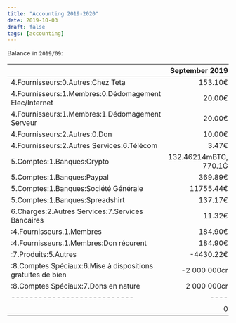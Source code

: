 ```yaml
---
title: "Accounting 2019-2020"
date: 2019-10-03
draft: false
tags: [accounting]
---
```


Balance in `2019/09`:

|     | **September 2019** |
|:---|---:|
 4.Fournisseurs:0.Autres:Chez Teta                                       |               153.10€
 4.Fournisseurs:1.Membres:0.Dédomagement Elec/Internet                   |                20.00€
 4.Fournisseurs:1.Membres:1.Dédomagement Serveur                         |                20.00€
 4.Fournisseurs:2.Autres:0.Don                                           |                10.00€
 4.Fournisseurs:2.Autres Services:6.Télécom                              |                 3.47€
 5.Comptes:1.Banques:Crypto                                              | 132.46214mBTC, 770.1Ğ
 5.Comptes:1.Banques:Paypal                                              |               369.89€
 5.Comptes:1.Banques:Société Générale                                    |             11755.44€
 5.Comptes:1.Banques:Spreadshirt                                         |               137.17€
 6.Charges:2.Autres Services:7.Services Bancaires                        |                11.32€
 <unbudgeted>:4.Fournisseurs.1.Membres                                   |               184.90€
 <unbudgeted>:4.Fournisseurs.1.Membres:Don récurent                      |               184.90€
 <unbudgeted>:7.Produits:5.Autres                                        |             -4430.22€
 <unbudgeted>:8.Comptes Spéciaux:6.Mise à dispositions gratuites de bien |          -2 000 000cr
 <unbudgeted>:8.Comptes Spéciaux:7.Dons en nature                        |           2 000 000cr
 |---------------------------|----|
                                                                         |                   0
